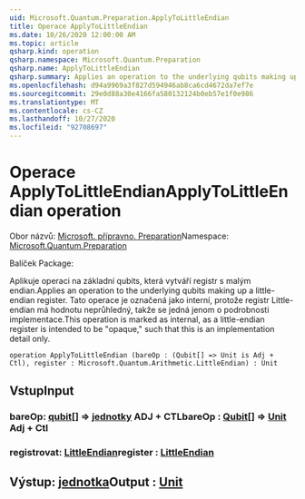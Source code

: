 ```yaml
---
uid: Microsoft.Quantum.Preparation.ApplyToLittleEndian
title: Operace ApplyToLittleEndian
ms.date: 10/26/2020 12:00:00 AM
ms.topic: article
qsharp.kind: operation
qsharp.namespace: Microsoft.Quantum.Preparation
qsharp.name: ApplyToLittleEndian
qsharp.summary: Applies an operation to the underlying qubits making up a little-endian register. This operation is marked as internal, as a little-endian register is intended to be "opaque," such that this is an implementation detail only.
ms.openlocfilehash: d94a9969a3f827d594946ab8ca6cd4672da7ef7e
ms.sourcegitcommit: 29e0d88a30e4166fa580132124b0eb57e1f0e986
ms.translationtype: MT
ms.contentlocale: cs-CZ
ms.lasthandoff: 10/27/2020
ms.locfileid: "92708697"
---
```

# <a name="applytolittleendian-operation"></a><span data-ttu-id="7f193-102">Operace ApplyToLittleEndian</span><span class="sxs-lookup"><span data-stu-id="7f193-102">ApplyToLittleEndian operation</span></span>

<span data-ttu-id="7f193-103">Obor názvů: [Microsoft. přípravno. Preparation](xref:Microsoft.Quantum.Preparation)</span><span class="sxs-lookup"><span data-stu-id="7f193-103">Namespace: [Microsoft.Quantum.Preparation](xref:Microsoft.Quantum.Preparation)</span></span>

<span data-ttu-id="7f193-104">Balíček [](https://nuget.org/packages/)</span><span class="sxs-lookup"><span data-stu-id="7f193-104">Package: [](https://nuget.org/packages/)</span></span>


<span data-ttu-id="7f193-105">Aplikuje operaci na základní qubits, která vytváří registr s malým endian.</span><span class="sxs-lookup"><span data-stu-id="7f193-105">Applies an operation to the underlying qubits making up a little-endian register.</span></span> <span data-ttu-id="7f193-106">Tato operace je označená jako interní, protože registr Little-endian má hodnotu neprůhledný, takže se jedná jenom o podrobnosti implementace.</span><span class="sxs-lookup"><span data-stu-id="7f193-106">This operation is marked as internal, as a little-endian register is intended to be "opaque," such that this is an implementation detail only.</span></span>

```qsharp
operation ApplyToLittleEndian (bareOp : (Qubit[] => Unit is Adj + Ctl), register : Microsoft.Quantum.Arithmetic.LittleEndian) : Unit
```


## <a name="input"></a><span data-ttu-id="7f193-107">Vstup</span><span class="sxs-lookup"><span data-stu-id="7f193-107">Input</span></span>

### <a name="bareop--qubit--unit-adj--ctl"></a><span data-ttu-id="7f193-108">bareOp: [qubit](xref:microsoft.quantum.lang-ref.qubit)[] => [jednotky](xref:microsoft.quantum.lang-ref.unit) ADJ + CTL</span><span class="sxs-lookup"><span data-stu-id="7f193-108">bareOp : [Qubit](xref:microsoft.quantum.lang-ref.qubit)[] => [Unit](xref:microsoft.quantum.lang-ref.unit) Adj + Ctl</span></span>




### <a name="register--littleendian"></a><span data-ttu-id="7f193-109">registrovat: [LittleEndian](xref:Microsoft.Quantum.Arithmetic.LittleEndian)</span><span class="sxs-lookup"><span data-stu-id="7f193-109">register : [LittleEndian](xref:Microsoft.Quantum.Arithmetic.LittleEndian)</span></span>





## <a name="output--unit"></a><span data-ttu-id="7f193-110">Výstup: [jednotka](xref:microsoft.quantum.lang-ref.unit)</span><span class="sxs-lookup"><span data-stu-id="7f193-110">Output : [Unit](xref:microsoft.quantum.lang-ref.unit)</span></span>

